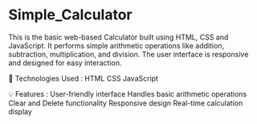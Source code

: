 # Simple_Calculator
This is the basic web-based Calculator built using HTML, CSS and JavaScript.
It performs simple arithmetic operations like addition, subtraction, multiplication, and division. The user interface is responsive and designed for easy interaction.

🔧 Technologies Used : 
HTML
CSS
JavaScript

💡 Features : 
User-friendly interface
Handles basic arithmetic operations
Clear and Delete functionality
Responsive design
Real-time calculation display
